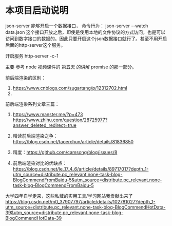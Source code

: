 # 本项目启动说明
json-server 能够开启一个数据接口，
命令行为：
json-server --watch data.json
这个接口开放之后，即使是使用本地的文件协议的方式访问，也是可以访问到数字接口的数据的。因此只要开启这个json数据接口就行了。甚至不用开启后面的http-server这个服务。


开启服务
http-server -c-1



主要 参考 node 视频课件的 第五天 的讲解 promise 的那一部分。

前后端渲染的区别：
1. https://www.cnblogs.com/sugartang/p/12312702.html
1. 
前后端渲染系列文章三篇：
1. https://www.manster.me/?p=473
https://www.zhihu.com/question/28725977?answer_deleted_redirect=true
1. 精读前后端渲染之争：https://blog.csdn.net/taoerchun/article/details/81836850
1. 精度：https://github.com/camsong/blog/issues/8

1. 前后端渲染对比的优缺点： https://blog.csdn.net/le_17_4_6/article/details/89717017?depth_1-utm_source=distribute.pc_relevant.none-task-blog-BlogCommendFromBaidu-5&utm_source=distribute.pc_relevant.none-task-blog-BlogCommendFromBaidu-5


大学四年自学走来，这些私藏的实用工具/学习网站我贡献出来了
https://blog.csdn.net/m0_37907797/article/details/102781027?depth_1-utm_source=distribute.pc_relevant.none-task-blog-BlogCommendHotData-39&utm_source=distribute.pc_relevant.none-task-blog-BlogCommendHotData-39


